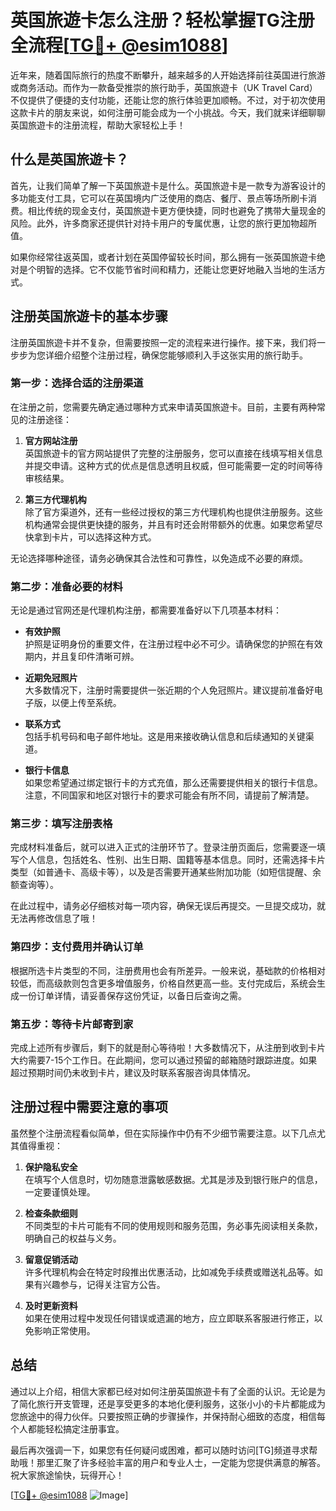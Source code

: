 # 英国旅遊卡怎么注册？轻松掌握TG注册全流程[[TG💪+ @esim1088](https://t.me/s/esim1088)]

近年来，随着国际旅行的热度不断攀升，越来越多的人开始选择前往英国进行旅游或商务活动。而作为一款备受推崇的旅行助手，英国旅遊卡（UK Travel Card）不仅提供了便捷的支付功能，还能让您的旅行体验更加顺畅。不过，对于初次使用这款卡片的朋友来说，如何注册可能会成为一个小挑战。今天，我们就来详细聊聊英国旅遊卡的注册流程，帮助大家轻松上手！

## 什么是英国旅遊卡？

首先，让我们简单了解一下英国旅遊卡是什么。英国旅遊卡是一款专为游客设计的多功能支付工具，它可以在英国境内广泛使用的商店、餐厅、景点等场所刷卡消费。相比传统的现金支付，英国旅遊卡更方便快捷，同时也避免了携带大量现金的风险。此外，许多商家还提供针对持卡用户的专属优惠，让您的旅行更加物超所值。

如果你经常往返英国，或者计划在英国停留较长时间，那么拥有一张英国旅遊卡绝对是个明智的选择。它不仅能节省时间和精力，还能让您更好地融入当地的生活方式。

## 注册英国旅遊卡的基本步骤

注册英国旅遊卡并不复杂，但需要按照一定的流程来进行操作。接下来，我们将一步步为您详细介绍整个注册过程，确保您能够顺利入手这张实用的旅行助手。

### 第一步：选择合适的注册渠道

在注册之前，您需要先确定通过哪种方式来申请英国旅遊卡。目前，主要有两种常见的注册途径：

1. **官方网站注册**  
   英国旅遊卡的官方网站提供了完整的注册服务，您可以直接在线填写相关信息并提交申请。这种方式的优点是信息透明且权威，但可能需要一定的时间等待审核结果。

2. **第三方代理机构**  
   除了官方渠道外，还有一些经过授权的第三方代理机构也提供注册服务。这些机构通常会提供更快捷的服务，并且有时还会附带额外的优惠。如果您希望尽快拿到卡片，可以选择这种方式。

无论选择哪种途径，请务必确保其合法性和可靠性，以免造成不必要的麻烦。

### 第二步：准备必要的材料

无论是通过官网还是代理机构注册，都需要准备好以下几项基本材料：

- **有效护照**  
  护照是证明身份的重要文件，在注册过程中必不可少。请确保您的护照在有效期内，并且复印件清晰可辨。

- **近期免冠照片**  
  大多数情况下，注册时需要提供一张近期的个人免冠照片。建议提前准备好电子版，以便上传至系统。

- **联系方式**  
  包括手机号码和电子邮件地址。这是用来接收确认信息和后续通知的关键渠道。

- **银行卡信息**  
  如果您希望通过绑定银行卡的方式充值，那么还需要提供相关的银行卡信息。注意，不同国家和地区对银行卡的要求可能会有所不同，请提前了解清楚。

### 第三步：填写注册表格

完成材料准备后，就可以进入正式的注册环节了。登录注册页面后，您需要逐一填写个人信息，包括姓名、性别、出生日期、国籍等基本信息。同时，还需选择卡片类型（如普通卡、高级卡等），以及是否需要开通某些附加功能（如短信提醒、余额查询等）。

在此过程中，请务必仔细核对每一项内容，确保无误后再提交。一旦提交成功，就无法再修改信息了哦！

### 第四步：支付费用并确认订单

根据所选卡片类型的不同，注册费用也会有所差异。一般来说，基础款的价格相对较低，而高级款则包含更多增值服务，价格自然更高一些。支付完成后，系统会生成一份订单详情，请妥善保存这份凭证，以备日后查询之需。

### 第五步：等待卡片邮寄到家

完成上述所有步骤后，剩下的就是耐心等待啦！大多数情况下，从注册到收到卡片大约需要7-15个工作日。在此期间，您可以通过预留的邮箱随时跟踪进度。如果超过预期时间仍未收到卡片，建议及时联系客服咨询具体情况。

## 注册过程中需要注意的事项

虽然整个注册流程看似简单，但在实际操作中仍有不少细节需要注意。以下几点尤其值得重视：

1. **保护隐私安全**  
   在填写个人信息时，切勿随意泄露敏感数据。尤其是涉及到银行账户的信息，一定要谨慎处理。

2. **检查条款细则**  
   不同类型的卡片可能有不同的使用规则和服务范围，务必事先阅读相关条款，明确自己的权益与义务。

3. **留意促销活动**  
   许多代理机构会在特定时段推出优惠活动，比如减免手续费或赠送礼品等。如果有兴趣参与，记得关注官方公告。

4. **及时更新资料**  
   如果在使用过程中发现任何错误或遗漏的地方，应立即联系客服进行修正，以免影响正常使用。

## 总结

通过以上介绍，相信大家都已经对如何注册英国旅遊卡有了全面的认识。无论是为了简化旅行开支管理，还是享受更多的本地化便利服务，这张小小的卡片都能成为您旅途中的得力伙伴。只要按照正确的步骤操作，并保持耐心细致的态度，相信每个人都能轻松搞定注册事宜。

最后再次强调一下，如果您有任何疑问或困难，都可以随时访问[TG]频道寻求帮助哦！那里汇聚了许多经验丰富的用户和专业人士，一定能为您提供满意的解答。祝大家旅途愉快，玩得开心！

[[TG💪+ @esim1088](https://t.me/s/esim1088) ![Image](https://i.postimg.cc/4NQfJmqS/Snipaste-2025-05-13-00-14-12.png)]